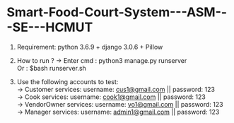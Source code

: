# Smart-Food-Court-System---ASM---SE---HCMUT

1. Requirement: python 3.6.9 + django 3.0.6 + Pillow

2. How to run ?
-> Enter cmd : python3 manage.py runserver  
Or : $bash runserver.sh

3. Use the following accounts to test:   
-> Customer services: username: cus1@gmail.com || password: 123   
-> Cook services: username: cook1@gmail.com || password: 123   
-> VendorOwner services: username: vo1@gmail.com || password: 123   
-> Manager services: username: admin1@gmail.com || password: 123
